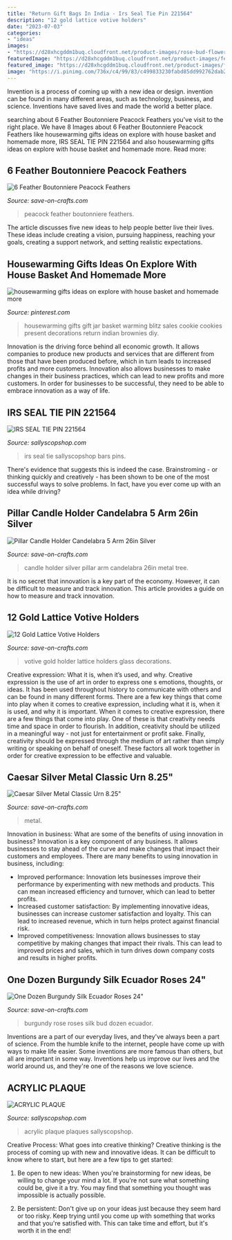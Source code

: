 ```yaml
---
title: "Return Gift Bags In India - Irs Seal Tie Pin 221564"
description: "12 gold lattice votive holders"
date: "2023-07-03"
categories:
- "ideas"
images:
- "https://d28xhcgddm1buq.cloudfront.net/product-images/rose-bud-flower-burgundy-24-3.jpg"
featuredImage: "https://d28xhcgddm1buq.cloudfront.net/product-images/feather-boutonniere-peacock-purple-2.jpg"
featured_image: "https://d28xhcgddm1buq.cloudfront.net/product-images/feather-boutonniere-peacock-purple-2.jpg"
image: "https://i.pinimg.com/736x/c4/99/83/c499833230fabd85dd992762dab2906c.jpg"
---
```



Invention is a process of coming up with a new idea or design. invention can be found in many different areas, such as technology, business, and science. Inventions have saved lives and made the world a better place.

	

		
searching about 6 Feather Boutonniere Peacock Feathers you've visit to the right place. We have 8 Images about 6 Feather Boutonniere Peacock Feathers like housewarming gifts ideas on explore with house basket and homemade more, IRS SEAL TIE PIN 221564 and also housewarming gifts ideas on explore with house basket and homemade more. Read more:
		
    
## 6 Feather Boutonniere Peacock Feathers

<img loading=lazy src="https://d28xhcgddm1buq.cloudfront.net/product-images/feather-boutonniere-peacock-purple-2.jpg" onerror="this.onerror=null;this.src='https://tse1.mm.bing.net/th?id=OIP.GHpStH1ujm9wv7zzjncHawHaLG&amp;pid=15.1';" alt="6 Feather Boutonniere Peacock Feathers">

_Source: save-on-crafts.com_

>peacock feather boutonniere feathers. 

	

The article discusses five new ideas to help people better live their lives. These ideas include creating a vision, pursuing happiness, reaching your goals, creating a support network, and setting realistic expectations.

    
## Housewarming Gifts Ideas On Explore With House Basket And Homemade More

<img loading=lazy src="https://i.pinimg.com/736x/c4/99/83/c499833230fabd85dd992762dab2906c.jpg" onerror="this.onerror=null;this.src='https://tse3.mm.bing.net/th?id=OIP.wpmAB4R1uGn9z1Zwoyj_MwHaJ3&amp;pid=15.1';" alt="housewarming gifts ideas on explore with house basket and homemade more">

_Source: pinterest.com_

>housewarming gifts gift jar basket warming blitz sales cookie cookies present decorations return indian brownies diy. 

	

Innovation is the driving force behind all economic growth. It allows companies to produce new products and services that are different from those that have been produced before, which in turn leads to increased profits and more customers. Innovation also allows businesses to make changes in their business practices, which can lead to new profits and more customers. In order for businesses to be successful, they need to be able to embrace innovation as a way of life.

    
## IRS SEAL TIE PIN 221564

<img loading=lazy src="http://sallyscopshop.com/image/cache/catalog/IRSSL.JPG.JPG-746x1000.jpeg" onerror="this.onerror=null;this.src='https://tse4.mm.bing.net/th?id=OIP.TqXd4SKxkOvx2WpYPxYdzwDXEh&amp;pid=15.1';" alt="IRS SEAL TIE PIN 221564">

_Source: sallyscopshop.com_

>irs seal tie sallyscopshop bars pins. 

	

There's evidence that suggests this is indeed the case. Brainstroming - or thinking quickly and creatively - has been shown to be one of the most successful ways to solve problems. In fact, have you ever come up with an idea while driving?

    
## Pillar Candle Holder Candelabra 5 Arm 26in Silver

<img loading=lazy src="https://d28xhcgddm1buq.cloudfront.net/product-images/candle-holder-metal-tree-26in-silver-2.jpg" onerror="this.onerror=null;this.src='https://tse2.mm.bing.net/th?id=OIP.eJRSCWatFkbAOgrluR54KgHaLH&amp;pid=15.1';" alt="Pillar Candle Holder Candelabra 5 Arm 26in Silver">

_Source: save-on-crafts.com_

>candle holder silver pillar arm candelabra 26in metal tree. 

	

It is no secret that innovation is a key part of the economy. However, it can be difficult to measure and track innovation. This article provides a guide on how to measure and track innovation.

    
## 12 Gold Lattice Votive Holders

<img loading=lazy src="https://d28xhcgddm1buq.cloudfront.net/product-images/votive-holder-gold-lattice-2-1.jpg" onerror="this.onerror=null;this.src='https://tse3.mm.bing.net/th?id=OIP.0Uuu2kvQ0UnI2xpCGz7dEQHaJK&amp;pid=15.1';" alt="12 Gold Lattice Votive Holders">

_Source: save-on-crafts.com_

>votive gold holder lattice holders glass decorations. 

	

Creative expression: What it is, when it’s used, and why.
Creative expression is the use of art in order to express one s emotions, thoughts, or ideas. It has been used throughout history to communicate with others and can be found in many different forms. There are a few key things that come into play when it comes to creative expression, including what it is, when it is used, and why it is important.
When it comes to creative expression, there are a few things that come into play. One of these is that creativity needs time and space in order to flourish. In addition, creativity should be utilized in a meaningful way - not just for entertainment or profit sake. Finally, creativity should be expressed through the medium of art rather than simply writing or speaking on behalf of oneself. These factors all work together in order for creative expression to be effective and valuable.

    
## Caesar Silver Metal Classic Urn 8.25&quot;

<img loading=lazy src="https://d28xhcgddm1buq.cloudfront.net/product-images/flower-vase-metal-8-2.jpg" onerror="this.onerror=null;this.src='https://tse4.mm.bing.net/th?id=OIP.W5S96qqBVGMrBndNogL2-AHaLG&amp;pid=15.1';" alt="Caesar Silver Metal Classic Urn 8.25&quot;">

_Source: save-on-crafts.com_

>metal. 

	

Innovation in business: What are some of the benefits of using innovation in business?
Innovation is a key component of any business. It allows businesses to stay ahead of the curve and make changes that impact their customers and employees. There are many benefits to using innovation in business, including: 
- Improved performance: Innovation lets businesses improve their performance by experimenting with new methods and products. This can mean increased efficiency and turnover, which can lead to better profits. 
- Increased customer satisfaction: By implementing innovative ideas, businesses can increase customer satisfaction and loyalty. This can lead to increased revenue, which in turn helps protect against financial risk. 
- Improved competitiveness: Innovation allows businesses to stay competitive by making changes that impact their rivals. This can lead to improved prices and sales, which in turn drives down company costs and results in higher profits.

    
## One Dozen Burgundy Silk Ecuador Roses 24&quot;

<img loading=lazy src="https://d28xhcgddm1buq.cloudfront.net/product-images/rose-bud-flower-burgundy-24-3.jpg" onerror="this.onerror=null;this.src='https://tse1.mm.bing.net/th?id=OIP.cLbreYJwX0NeL3FCVt3WHAHaLG&amp;pid=15.1';" alt="One Dozen Burgundy Silk Ecuador Roses 24&quot;">

_Source: save-on-crafts.com_

>burgundy rose roses silk bud dozen ecuador. 

	

Inventions are a part of our everyday lives, and they've always been a part of science. From the humble knife to the internet, people have come up with ways to make life easier. Some inventions are more famous than others, but all are important in some way. Inventions help us improve our lives and the world around us, and they're one of the reasons we love science.

    
## ACRYLIC PLAQUE

<img loading=lazy src="http://sallyscopshop.com/image/cache/catalog/acrylic-2-746x1000.jpg" onerror="this.onerror=null;this.src='https://tse1.mm.bing.net/th?id=OIP.3v-KwP3mNlQ8SVxtq99Q2QHaJ7&amp;pid=15.1';" alt="ACRYLIC PLAQUE">

_Source: sallyscopshop.com_

>acrylic plaque plaques sallyscopshop. 

	

Creative Process: What goes into creative thinking?
Creative thinking is the process of coming up with new and innovative ideas. It can be difficult to know where to start, but here are a few tips to get started: 
1. Be open to new ideas: When you're brainstorming for new ideas, be willing to change your mind a lot. If you're not sure what something could be, give it a try. You may find that something you thought was impossible is actually possible. 

2. Be persistent: Don't give up on your ideas just because they seem hard or too risky. Keep trying until you come up with something that works and that you're satisfied with. This can take time and effort, but it's worth it in the end! 



